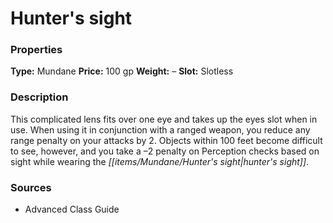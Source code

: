 ﻿---
Title: "Hunter's sight"
Type: "Mundane"
Price: "100 gp"
Weight: "–"
Slot: "Slotless"
Description: |
  "This complicated lens fits over one eye and takes up the eyes slot when in use. When using it in conjunction with a ranged weapon, you reduce any range penalty on your attacks by 2. Objects within 100 feet become difficult to see, however, and you take a –2 penalty on Perception checks based on sight while wearing the hunter's sight."
Sources: "['Advanced Class Guide']"
---

# Hunter's sight

### Properties

**Type:** Mundane **Price:** 100 gp **Weight:** – **Slot:** Slotless

### Description

This complicated lens fits over one eye and takes up the eyes slot when in use. When using it in conjunction with a ranged weapon, you reduce any range penalty on your attacks by 2. Objects within 100 feet become difficult to see, however, and you take a –2 penalty on Perception checks based on sight while wearing the _[[items/Mundane/Hunter's sight|hunter's sight]]_.

### Sources

* Advanced Class Guide